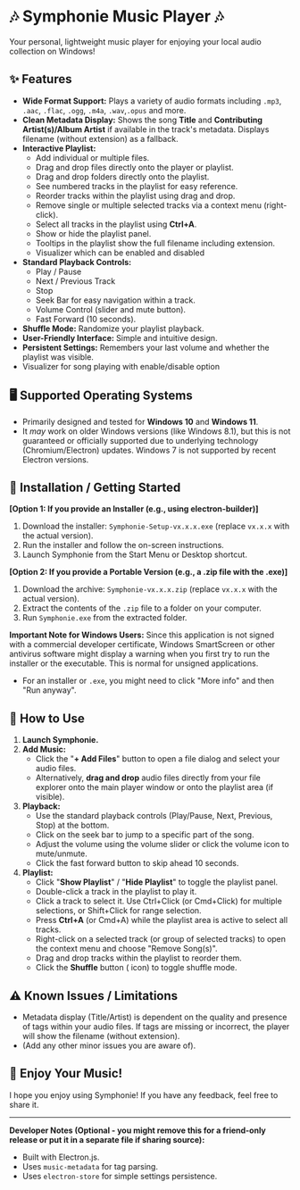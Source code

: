 # 🎶 Symphonie Music Player 🎶

Your personal, lightweight music player for enjoying your local audio collection on Windows!

## ✨ Features
*   **Wide Format Support:** Plays a variety of audio formats including `.mp3`, `.aac`, `.flac`, `.ogg`, `.m4a`, `.wav`,`.opus` and more.
*   **Clean Metadata Display:** Shows the song **Title** and **Contributing Artist(s)/Album Artist** if available in the track's metadata. Displays filename (without extension) as a fallback.
*   **Interactive Playlist:**
    *   Add individual or multiple files.
    *   Drag and drop files directly onto the player or playlist.
    *   Drag and drop folders directly onto the playlist.
    *   See numbered tracks in the playlist for easy reference.
    *   Reorder tracks within the playlist using drag and drop.
    *   Remove single or multiple selected tracks via a context menu (right-click).
    *   Select all tracks in the playlist using **Ctrl+A**.
    *   Show or hide the playlist panel.
    *   Tooltips in the playlist show the full filename including extension.
    *   Visualizer which can be enabled and disabled
*   **Standard Playback Controls:**
    *   Play / Pause
    *   Next / Previous Track
    *   Stop
    *   Seek Bar for easy navigation within a track.
    *   Volume Control (slider and mute button).
    *   Fast Forward (10 seconds).
*   **Shuffle Mode:** Randomize your playlist playback.
*   **User-Friendly Interface:** Simple and intuitive design.
*   **Persistent Settings:** Remembers your last volume and whether the playlist was visible.
*    Visualizer for song playing with enable/disable option

## 🖥️ Supported Operating Systems

*   Primarily designed and tested for **Windows 10** and **Windows 11**.
*   It *may* work on older Windows versions (like Windows 8.1), but this is not guaranteed or officially supported due to underlying technology (Chromium/Electron) updates. Windows 7 is not supported by recent Electron versions.

## 🚀 Installation / Getting Started

**[Option 1: If you provide an Installer (e.g., using electron-builder)]**

1.  Download the installer: `Symphonie-Setup-vx.x.x.exe` (replace `vx.x.x` with the actual version).
2.  Run the installer and follow the on-screen instructions.
3.  Launch Symphonie from the Start Menu or Desktop shortcut.

**[Option 2: If you provide a Portable Version (e.g., a .zip file with the .exe)]**

1.  Download the archive: `Symphonie-vx.x.x.zip` (replace `vx.x.x` with the actual version).
2.  Extract the contents of the `.zip` file to a folder on your computer.
3.  Run `Symphonie.exe` from the extracted folder.

**Important Note for Windows Users:**
Since this application is not signed with a commercial developer certificate, Windows SmartScreen or other antivirus software might display a warning when you first try to run the installer or the executable. This is normal for unsigned applications.
*   For an installer or `.exe`, you might need to click "More info" and then "Run anyway".

## 🎵 How to Use

1.  **Launch Symphonie.**
2.  **Add Music:**
    *   Click the "**+ Add Files**" button to open a file dialog and select your audio files.
    *   Alternatively, **drag and drop** audio files directly from your file explorer onto the main player window or onto the playlist area (if visible).
3.  **Playback:**
    *   Use the standard playback controls (Play/Pause, Next, Previous, Stop) at the bottom.
    *   Click on the seek bar to jump to a specific part of the song.
    *   Adjust the volume using the volume slider or click the volume icon to mute/unmute.
    *   Click the fast forward button to skip ahead 10 seconds.
4.  **Playlist:**
    *   Click "**Show Playlist**" / "**Hide Playlist**" to toggle the playlist panel.
    *   Double-click a track in the playlist to play it.
    *   Click a track to select it. Use Ctrl+Click (or Cmd+Click) for multiple selections, or Shift+Click for range selection.
    *   Press **Ctrl+A** (or Cmd+A) while the playlist area is active to select all tracks.
    *   Right-click on a selected track (or group of selected tracks) to open the context menu and choose "Remove Song(s)".
    *   Drag and drop tracks within the playlist to reorder them.
    *   Click the **Shuffle** button (<i class="fas fa-random"></i> icon) to toggle shuffle mode.

## ⚠️ Known Issues / Limitations

*   Metadata display (Title/Artist) is dependent on the quality and presence of tags within your audio files. If tags are missing or incorrect, the player will show the filename (without extension).
*   (Add any other minor issues you are aware of).

## 🎉 Enjoy Your Music!

I hope you enjoy using Symphonie! If you have any feedback, feel free to share it.

---

**Developer Notes (Optional - you might remove this for a friend-only release or put it in a separate file if sharing source):**
*   Built with Electron.js.
*   Uses `music-metadata` for tag parsing.
*   Uses `electron-store` for simple settings persistence.
